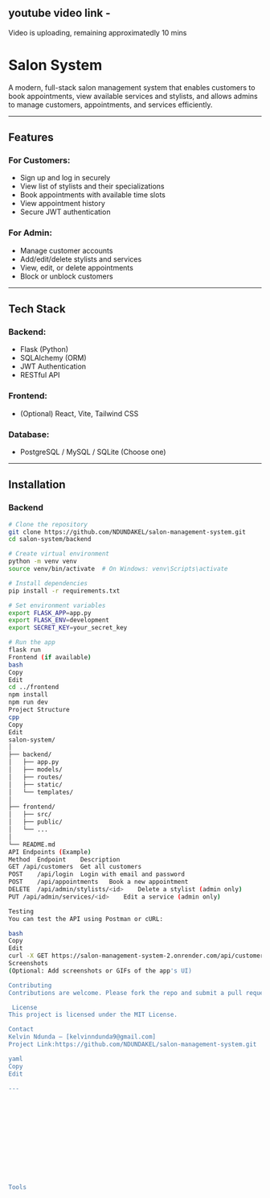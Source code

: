 
## youtube video link -
Video is uploading, remaining approximatedly 10 mins

# Salon System

A modern, full-stack salon management system that enables customers to book appointments, view available services and stylists, and allows admins to manage customers, appointments, and services efficiently.

---

## Features

### For Customers:
- Sign up and log in securely
- View list of stylists and their specializations
- Book appointments with available time slots
- View appointment history
- Secure JWT authentication

### For Admin:
- Manage customer accounts
- Add/edit/delete stylists and services
- View, edit, or delete appointments
- Block or unblock customers

---

## Tech Stack

### Backend:
- Flask (Python)
- SQLAlchemy (ORM)
- JWT Authentication
- RESTful API

### Frontend:
- (Optional) React, Vite, Tailwind CSS

### Database:
- PostgreSQL / MySQL / SQLite (Choose one)

---

## Installation

### Backend

```bash
# Clone the repository
git clone https://github.com/NDUNDAKEL/salon-management-system.git
cd salon-system/backend

# Create virtual environment
python -m venv venv
source venv/bin/activate  # On Windows: venv\Scripts\activate

# Install dependencies
pip install -r requirements.txt

# Set environment variables
export FLASK_APP=app.py
export FLASK_ENV=development
export SECRET_KEY=your_secret_key

# Run the app
flask run
Frontend (if available)
bash
Copy
Edit
cd ../frontend
npm install
npm run dev
Project Structure
cpp
Copy
Edit
salon-system/
│
├── backend/
│   ├── app.py
│   ├── models/
│   ├── routes/
│   ├── static/
│   └── templates/
│
├── frontend/
│   ├── src/
│   ├── public/
│   └── ...
│
└── README.md
API Endpoints (Example)
Method	Endpoint	Description
GET	/api/customers	Get all customers
POST	/api/login	Login with email and password
POST	/api/appointments	Book a new appointment
DELETE	/api/admin/stylists/<id>	Delete a stylist (admin only)
PUT	/api/admin/services/<id>	Edit a service (admin only)

Testing
You can test the API using Postman or cURL:

bash
Copy
Edit
curl -X GET https://salon-management-system-2.onrender.com/api/customers
Screenshots
(Optional: Add screenshots or GIFs of the app's UI)

Contributing
Contributions are welcome. Please fork the repo and submit a pull request.

 License
This project is licensed under the MIT License.

Contact
Kelvin Ndunda – [kelvinndunda9@gmail.com]
Project Link:https://github.com/NDUNDAKEL/salon-management-system.git

yaml
Copy
Edit

---













Tools


